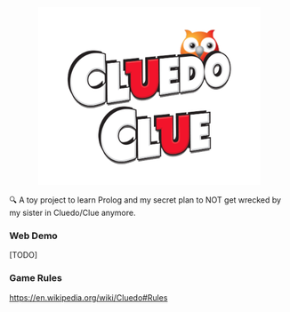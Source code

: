 <div align="center">
  <img src="https://raw.githubusercontent.com/gruhn/prolog-cluedo/master/logo.png?token=AGKW6TDAUJFDIFB6EYVPMSTAJHTHS" alt="Logo" width="400" style="max-width: 100%;" />
</div>

:mag: A toy project to learn Prolog and my secret plan to NOT get wrecked by my sister in Cluedo/Clue anymore.

### Web Demo

[TODO]

### Game Rules

https://en.wikipedia.org/wiki/Cluedo#Rules
